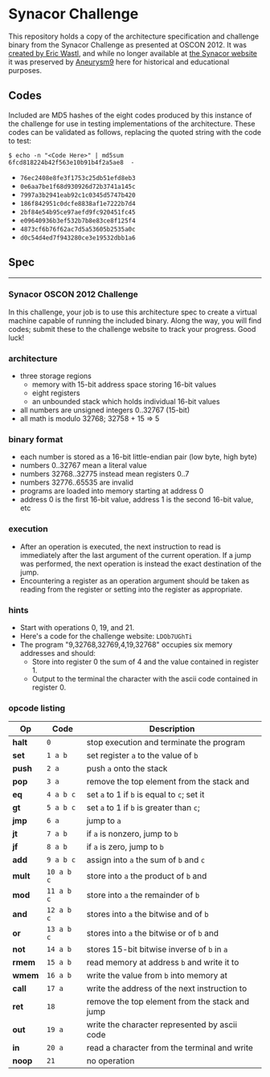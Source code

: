 # Synacor Challenge

This repository holds a copy of the architecture specification and challenge binary from the Synacor Challenge as presented at OSCON 2012. It was [created by Eric Wastl](https://www.reddit.com/r/programming/comments/1ceou7/i_made_a_programming_challenge_for_oscon_at_work/), and while no longer available at [the Synacor website](https://challenge.synacor.com/) it was preserved by [Aneurysm9](https://github.com/Aneurysm9/vm_challenge) here for historical and educational purposes.

## Codes

Included are MD5 hashes of the eight codes produced by this instance of the challenge for use in testing implementations of the architecture.  These codes can be validated as follows, replacing the quoted string with the code to test:

```console
$ echo -n "<Code Here>" | md5sum
6fcd818224b42f563e10b91b4f2a5ae8  -
```

- `76ec2408e8fe3f1753c25db51efd8eb3`
- `0e6aa7be1f68d930926d72b3741a145c`
- `7997a3b2941eab92c1c0345d5747b420`
- `186f842951c0dcfe8838af1e7222b7d4`
- `2bf84e54b95ce97aefd9fc920451fc45`
- `e09640936b3ef532b7b8e83ce8f125f4`
- `4873cf6b76f62ac7d5a53605b2535a0c`
- `d0c54d4ed7f943280ce3e19532dbb1a6`

## Spec

---

### Synacor OSCON 2012 Challenge

In this challenge, your job is to use this architecture spec to create a virtual machine capable of running the included binary.  Along the way, you will find codes; submit these to the challenge website to track your progress.  Good luck!

### architecture

- three storage regions
  - memory with 15-bit address space storing 16-bit values
  - eight registers
  - an unbounded stack which holds individual 16-bit values
- all numbers are unsigned integers 0..32767 (15-bit)
- all math is modulo 32768; 32758 + 15 => 5

### binary format

- each number is stored as a 16-bit little-endian pair (low byte, high byte)
- numbers 0..32767 mean a literal value
- numbers 32768..32775 instead mean registers 0..7
- numbers 32776..65535 are invalid
- programs are loaded into memory starting at address 0
- address 0 is the first 16-bit value, address 1 is the second 16-bit value, etc

### execution

- After an operation is executed, the next instruction to read is immediately after the last argument of the current operation.  If a jump was performed, the next operation is instead the exact destination of the jump.
- Encountering a register as an operation argument should be taken as reading from the register or setting into the register as appropriate.

### hints

- Start with operations 0, 19, and 21.
- Here's a code for the challenge website: `LDOb7UGhTi`
- The program "9,32768,32769,4,19,32768" occupies six memory addresses and should:
  - Store into register 0 the sum of 4 and the value contained in register 1.
  - Output to the terminal the character with the ascii code contained in register 0.

### opcode listing

| Op | Code | Description |
|---|---|---|
| **halt** | `0` | stop execution and terminate the program |
| **set** | `1 a b` | set register `a` to the value of `b` |
| **push** | `2 a` | push `a` onto the stack |
| **pop** | `3 a` | remove the top element from the stack and  |write it into `a`; empty stack = error
| **eq** | `4 a b c` | set `a` to 1 if `b` is equal to `c`; set it  |to 0 otherwise
| **gt** | `5 a b c` | set `a` to 1 if `b` is greater than `c`;  |set it to 0 otherwise
| **jmp** | `6 a` | jump to `a` |
| **jt** | `7 a b` | if `a` is nonzero, jump to `b` |
| **jf** | `8 a b` | if `a` is zero, jump to `b` |
| **add** | `9 a b c` | assign into `a` the sum of `b` and `c`  |(modulo 32768)
| **mult** | `10 a b c` | store into `a` the product of `b` and  |`c` (modulo 32768)
| **mod** | `11 a b c` | store into `a` the remainder of `b`  |divided by `c`
| **and** | `12 a b c` | stores into `a` the bitwise and of `b`  |and `c`
| **or** | `13 a b c` | stores into `a` the bitwise or of `b` and  |`c`
| **not** | `14 a b` | stores 15-bit bitwise inverse of `b` in `a` |
| **rmem** | `15 a b` | read memory at address `b` and write it to  |`a`
| **wmem** | `16 a b` | write the value from `b` into memory at  |address `a`
| **call** | `17 a` | write the address of the next instruction to  |the stack and jump to `a`
| **ret** | `18` | remove the top element from the stack and jump  |to it; empty stack = halt
| **out** | `19 a` | write the character represented by ascii code  |`a` to the terminal
| **in** | `20 a` | read a character from the terminal and write  |its ascii code to `a`; it can be assumed that once input starts, it will continue until a newline is encountered; this means that you can safely read whole lines from the keyboard instead of having to figure out how to read individual characters
| **noop** | `21` | no operation |
